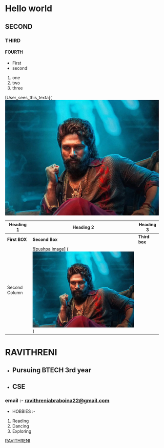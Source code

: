 # Hello world
## SECOND
### THIRD
#### FOURTH

- First
- second

1. one
2. two
3. three


[User_sees_this_texta](![alt text](image.png)

Heading  1  |  Heading 2   |   Heading  3   |
| ------------ | ----------- | ----------- |
| **First BOX** | **Second Box** |  **Third box** |
| Second Column | ![pushpa image] (![alt text](image.png))


# RAVITHRENI

- ## Pursuing BTECH 3rd year
- ## CSE 

### email :- ravithreniabraboina22@gmail.com

- HOBBIES :-  
1. Reading  
2. Dancing 
3. Exploring

[RAVITHRENI](https://github.com/Ravithreni4)   



